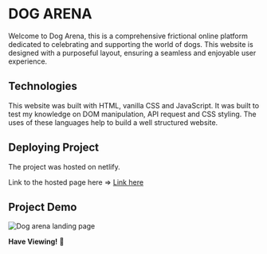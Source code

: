 # DOG ARENA

Welcome to Dog Arena, this is a comprehensive frictional online platform dedicated to celebrating and supporting the world of dogs. This website is designed with a purposeful layout, ensuring a seamless and enjoyable user experience.

## Technologies

This website was built with HTML, vanilla CSS and JavaScript. It was built to test my knowledge on DOM manipulation, API request and CSS styling. The uses of these languages help to build a well structured website.

## Deploying Project

The project was hosted on netlify.

Link to the hosted page here => [Link here](https://elegant-smakager-de049c.netlify.app/)

## Project Demo

![Dog arena landing page](https://drive.google.com/file/d/1_LiPYlbPXcBL8HVuvp3e8MNhhoCXDZ-a/view?usp=drivesdk)


**Have Viewing!** 🚀

